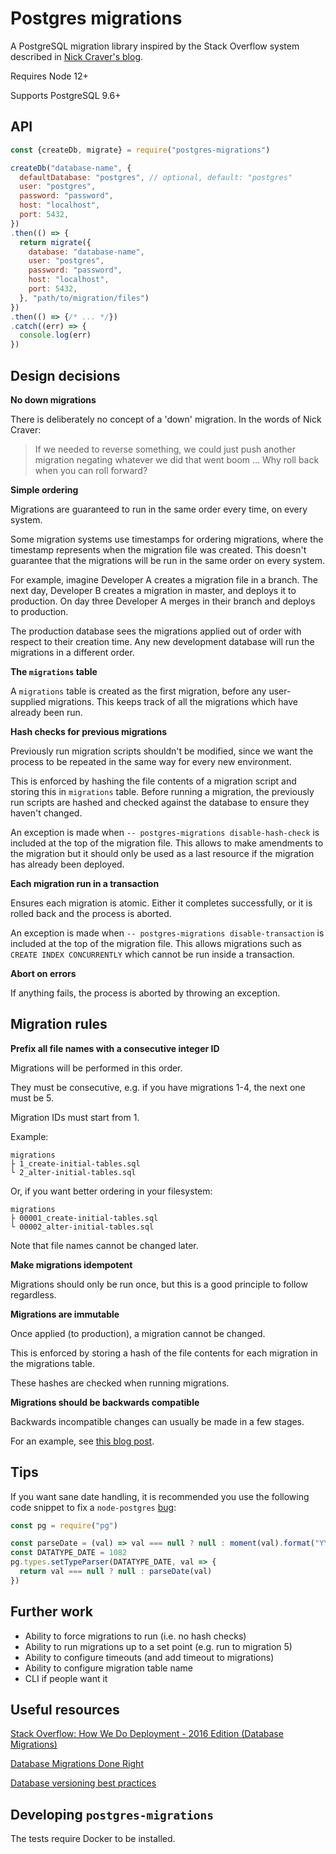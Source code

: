 # Postgres migrations

A PostgreSQL migration library inspired by the Stack Overflow system described in [Nick Craver's blog](http://nickcraver.com/blog/2016/05/03/stack-overflow-how-we-do-deployment-2016-edition/#database-migrations).

Requires Node 12+

Supports PostgreSQL 9.6+

## API

```js
const {createDb, migrate} = require("postgres-migrations")

createDb("database-name", {
  defaultDatabase: "postgres", // optional, default: "postgres"
  user: "postgres",
  password: "password",
  host: "localhost",
  port: 5432,
})
.then(() => {
  return migrate({
    database: "database-name",
    user: "postgres",
    password: "password",
    host: "localhost",
    port: 5432,
  }, "path/to/migration/files")
})
.then(() => {/* ... */})
.catch((err) => {
  console.log(err)
})
```

## Design decisions

**No down migrations**

There is deliberately no concept of a 'down' migration. In the words of Nick Craver:

> If we needed to reverse something, we could just push another migration negating whatever we did that went boom ... Why roll back when you can roll forward?

**Simple ordering**

Migrations are guaranteed to run in the same order every time, on every system.

Some migration systems use timestamps for ordering migrations, where the timestamp represents when the migration file was created. This doesn't guarantee that the migrations will be run in the same order on every system.

For example, imagine Developer A creates a migration file in a branch. The next day, Developer B creates a migration in master, and deploys it to production. On day three Developer A merges in their branch and deploys to production.

The production database sees the migrations applied out of order with respect to their creation time. Any new development database will run the migrations in a different order.

**The `migrations` table**

A `migrations` table is created as the first migration, before any user-supplied migrations. This keeps track of all the migrations which have already been run.

**Hash checks for previous migrations**

Previously run migration scripts shouldn't be modified, since we want the process to be repeated in the same way for every new environment.

This is enforced by hashing the file contents of a migration script and storing this in `migrations` table. Before running a migration, the previously run scripts are hashed and checked against the database to ensure they haven't changed.

An exception is made when `-- postgres-migrations disable-hash-check` is included at the top of the migration file. This allows to make amendments to the migration but it should only be used as a last resource if the migration has already been deployed.

**Each migration run in a transaction**

Ensures each migration is atomic. Either it completes successfully, or it is rolled back and the process is aborted.

An exception is made when `-- postgres-migrations disable-transaction` is included at the top of the migration file. This allows migrations such as `CREATE INDEX CONCURRENTLY` which cannot be run inside a transaction.

**Abort on errors**

If anything fails, the process is aborted by throwing an exception.

## Migration rules

**Prefix all file names with a consecutive integer ID**

Migrations will be performed in this order.

They must be consecutive, e.g. if you have migrations 1-4, the next one must be 5.

Migration IDs must start from 1.

Example:

```
migrations
├ 1_create-initial-tables.sql
└ 2_alter-initial-tables.sql
```

Or, if you want better ordering in your filesystem:

```
migrations
├ 00001_create-initial-tables.sql
└ 00002_alter-initial-tables.sql
```

Note that file names cannot be changed later.

**Make migrations idempotent**

Migrations should only be run once, but this is a good principle to follow regardless.

**Migrations are immutable**

Once applied (to production), a migration cannot be changed.

This is enforced by storing a hash of the file contents for each migration in the migrations table.

These hashes are checked when running migrations.

**Migrations should be backwards compatible**

Backwards incompatible changes can usually be made in a few stages.

For an example, see [this blog post](http://www.brunton-spall.co.uk/post/2014/05/06/database-migrations-done-right/).

## Tips

If you want sane date handling, it is recommended you use the following code snippet to fix a `node-postgres` [bug](https://github.com/brianc/node-postgres/issues/818):

```js
const pg = require("pg")

const parseDate = (val) => val === null ? null : moment(val).format("YYYY-MM-DD")
const DATATYPE_DATE = 1082
pg.types.setTypeParser(DATATYPE_DATE, val => {
  return val === null ? null : parseDate(val)
})
```

## Further work

- Ability to force migrations to run (i.e. no hash checks)
- Ability to run migrations up to a set point (e.g. run to migration 5)
- Ability to configure timeouts (and add timeout to migrations)
- Ability to configure migration table name
- CLI if people want it

## Useful resources

[Stack Overflow: How We Do Deployment - 2016 Edition (Database Migrations)](http://nickcraver.com/blog/2016/05/03/stack-overflow-how-we-do-deployment-2016-edition/#database-migrations)

[Database Migrations Done Right](http://www.brunton-spall.co.uk/post/2014/05/06/database-migrations-done-right/)

[Database versioning best practices](http://enterprisecraftsmanship.com/2015/08/10/database-versioning-best-practices/)

## Developing `postgres-migrations`

The tests require Docker to be installed.
